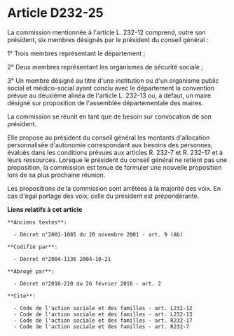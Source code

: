# Article D232-25

La commission mentionnée à l'article L. 232-12 comprend, outre son président, six membres désignés par le président du
conseil général :

1° Trois membres représentant le département ;

2° Deux membres représentant les organismes de sécurité sociale ;

3° Un membre désigné au titre d'une institution ou d'un organisme public social et médico-social ayant conclu avec le
département la convention prévue au deuxième alinéa de l'article L. 232-13 ou, à défaut, un maire désigné sur proposition de
l'assemblée départementale des maires.

La commission se réunit en tant que de besoin sur convocation de son président.

Elle propose au président du conseil général les montants d'allocation personnalisée d'autonomie correspondant aux besoins
des personnes, évalués dans les conditions prévues aux articles R. 232-7 et R. 232-17 et à leurs ressources. Lorsque le
président du conseil général ne retient pas une proposition, la commission est tenue de formuler une nouvelle proposition
lors de sa plus prochaine réunion.

Les propositions de la commission sont arrêtées à la majorité des voix. En cas d'égal partage des voix, celle du président
est prépondérante.

**Liens relatifs à cet article**

	**Anciens textes**:

	  - Décret n°2001-1085 du 20 novembre 2001 - art. 9 (Ab)

	**Codifié par**:

	  - Décret n°2004-1136 2004-10-21

	**Abrogé par**:

	  - Décret n°2016-210 du 26 février 2016 - art. 2

	**Cite**:

	  - Code de l'action sociale et des familles - art. L232-12
	  - Code de l'action sociale et des familles - art. L232-13
	  - Code de l'action sociale et des familles - art. R232-17
	  - Code de l'action sociale et des familles - art. R232-7
